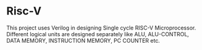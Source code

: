 # Risc-V
This project uses Verilog in designing Single cycle RISC-V Microprocessor. Different logical units are designed separately like ALU, ALU-CONTROL, DATA MEMORY, INSTRUCTION MEMORY, PC COUNTER etc.
